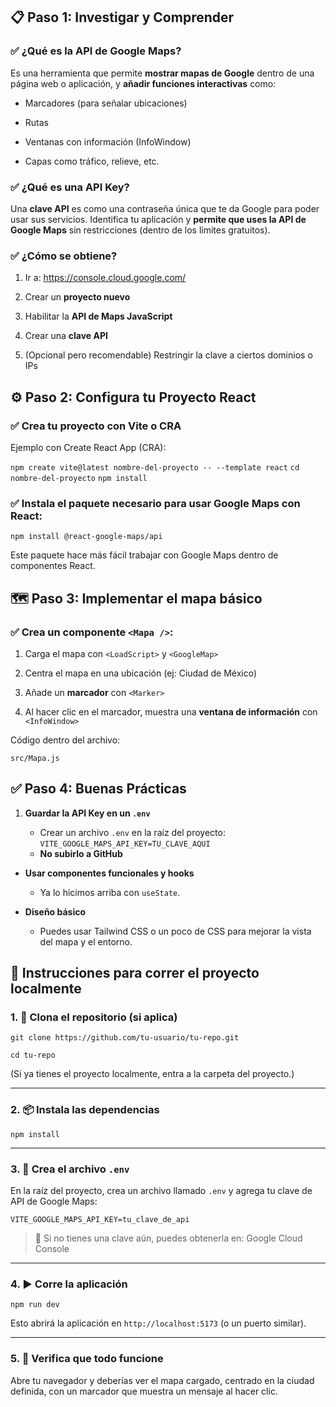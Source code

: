 

## 📋 Paso 1: Investigar y Comprender

### ✅ ¿Qué es la API de Google Maps?

Es una herramienta que permite **mostrar mapas de Google** dentro de una página web o aplicación, y **añadir funciones interactivas** como:

-   Marcadores (para señalar ubicaciones)
    
-   Rutas
    
-   Ventanas con información (InfoWindow)
    
-   Capas como tráfico, relieve, etc.
    

### ✅ ¿Qué es una API Key?

Una **clave API** es como una contraseña única que te da Google para poder usar sus servicios. Identifica tu aplicación y **permite que uses la API de Google Maps** sin restricciones (dentro de los límites gratuitos).

### ✅ ¿Cómo se obtiene?

1.  Ir a: https://console.cloud.google.com/
    
2.  Crear un **proyecto nuevo**
    
3.  Habilitar la **API de Maps JavaScript**
    
4.  Crear una **clave API**
    
5.  (Opcional pero recomendable) Restringir la clave a ciertos dominios o IPs

## ⚙️ Paso 2: Configura tu Proyecto React

### ✅ Crea tu proyecto con Vite o CRA

Ejemplo con Create React App (CRA):

`npm create vite@latest nombre-del-proyecto -- --template react`
`cd nombre-del-proyecto`
`npm install` 

### ✅ Instala el paquete necesario para usar Google Maps con React:

`npm install @react-google-maps/api` 

Este paquete hace más fácil trabajar con Google Maps dentro de componentes React.

## 🗺️ Paso 3: Implementar el mapa básico

### ✅ Crea un componente `<Mapa />`:

1.  Carga el mapa con `<LoadScript>` y `<GoogleMap>`
    
2.  Centra el mapa en una ubicación (ej: Ciudad de México)
    
3.  Añade un **marcador** con `<Marker>`
    
4.  Al hacer clic en el marcador, muestra una **ventana de información** con `<InfoWindow>`
    
Código dentro del archivo:

    src/Mapa.js
## ✅ Paso 4: Buenas Prácticas

1.  **Guardar la API Key en un `.env`**
    
    -   Crear un archivo `.env` en la raíz del proyecto:
    `VITE_GOOGLE_MAPS_API_KEY=TU_CLAVE_AQUI`
       -   **No subirlo a GitHub**
        
-   **Usar componentes funcionales y hooks**
    
    -   Ya lo hicimos arriba con `useState`.
        
-   **Diseño básico**
    
    -   Puedes usar Tailwind CSS o un poco de CSS para mejorar la vista del mapa y el entorno.
## 🚀 Instrucciones para correr el proyecto localmente

### 1. 🔁 Clona el repositorio (si aplica)

`git clone https://github.com/tu-usuario/tu-repo.git` 

`cd tu-repo`

(Si ya tienes el proyecto localmente, entra a la carpeta del proyecto.)

----------

### 2. 📦 Instala las dependencias

`npm install` 

----------

### 3. 🔐 Crea el archivo `.env`

En la raíz del proyecto, crea un archivo llamado `.env` y agrega tu clave de API de Google Maps:

`VITE_GOOGLE_MAPS_API_KEY=tu_clave_de_api` 

> 🔑 Si no tienes una clave aún, puedes obtenerla en: Google Cloud Console

----------

### 4. ▶️ Corre la aplicación

`npm run dev` 

Esto abrirá la aplicación en `http://localhost:5173` (o un puerto similar).

----------

### 5. 🧪 Verifica que todo funcione

Abre tu navegador y deberías ver el mapa cargado, centrado en la ciudad definida, con un marcador que muestra un mensaje al hacer clic.

